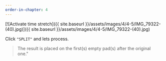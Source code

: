 ```yaml
---
order-in-chapter: 4
---
```


[![Activate time stretch]({{ site.baseurl }}/assets/images/4/4-5/IMG_79322-(40).jpg)]({{
site.baseurl }}/assets/images/4/4-5/IMG_79322-(40).jpg)

Click `"SPLIT"` and lets process.

> The result is placed on the first(s) empty pad(s) after the original one."
